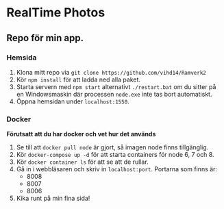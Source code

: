 # RealTime Photos
## Repo för min app.

### Hemsida
1. Klona mitt repo via `git clone https://github.com/vihd14/Ramverk2`
2. Kör `npm install` för att ladda ned alla paket.
3. Starta servern med `npm start` alternativt `./restart.bat` om du sitter på en Windowsmaskin där processen
`node.exe` inte tas bort automatiskt.
4. Öppna hemsidan under `localhost:1550`.

### Docker
**Förutsatt att du har docker och vet hur det används**
1. Se till att `docker pull node` är gjort, så imagen node finns tillgänglig.
2. Kör `docker-compose up -d` för att starta containers för node 6, 7 och 8.
3. Kör `docker container ls` för att se att de rullar.
4. Gå in i webbläsaren och skriv in `localhost:port`. Portarna som finns är:
    * 8008
    * 8007
    * 8006
5. Kika runt på min fina sida!
